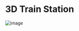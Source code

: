 # 3D Train Station
![image](https://user-images.githubusercontent.com/71189300/179404288-8e33e32f-32a8-41d1-9ab1-7b010430d1e4.png)
